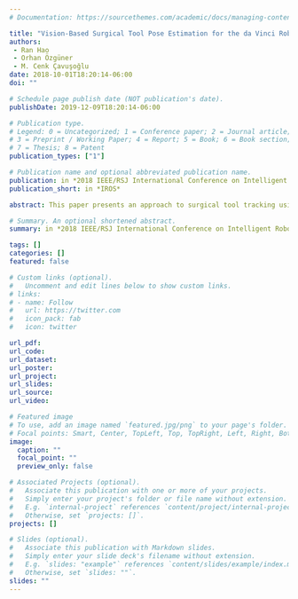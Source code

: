 ```yaml
---
# Documentation: https://sourcethemes.com/academic/docs/managing-content/

title: "Vision-Based Surgical Tool Pose Estimation for the da Vinci Robotic Surgical System"
authors: 
 - Ran Hao
 - Orhan Özgüner
 - M. Cenk Çavuşoğlu
date: 2018-10-01T18:20:14-06:00
doi: ""

# Schedule page publish date (NOT publication's date).
publishDate: 2019-12-09T18:20:14-06:00

# Publication type.
# Legend: 0 = Uncategorized; 1 = Conference paper; 2 = Journal article;
# 3 = Preprint / Working Paper; 4 = Report; 5 = Book; 6 = Book section;
# 7 = Thesis; 8 = Patent
publication_types: ["1"]

# Publication name and optional abbreviated publication name.
publication: in *2018 IEEE/RSJ International Conference on Intelligent Robots and Systems (IROS'18)*
publication_short: in *IROS*

abstract: This paper presents an approach to surgical tool tracking using stereo vision for the da Vinci Surgical Robotic System. The proposed method is based on robot kinematics, computer vision techniques and Bayesian state estimation. The proposed method employs a silhouette rendering algorithm to create virtual images of the surgical tool by generating the silhouette of the defined tool geometry under the da Vinci robot endoscopes. The virtual rendering method provides the tool representation in image form, which makes it possible to measure the distance between the rendered tool and real tool from endoscopic stereo image streams. Particle Filter algorithm employing the virtual rendering method is then used for surgical tool tracking. The tracking performance is evaluated on an actual da Vinci surgical robotic system and a ROS/Gazebo-based simulation of the da Vinci system.

# Summary. An optional shortened abstract.
summary: in *2018 IEEE/RSJ International Conference on Intelligent Robots and Systems (IROS'18)*

tags: []
categories: []
featured: false

# Custom links (optional).
#   Uncomment and edit lines below to show custom links.
# links:
# - name: Follow
#   url: https://twitter.com
#   icon_pack: fab
#   icon: twitter

url_pdf:
url_code:
url_dataset:
url_poster:
url_project:
url_slides:
url_source:
url_video:

# Featured image
# To use, add an image named `featured.jpg/png` to your page's folder. 
# Focal points: Smart, Center, TopLeft, Top, TopRight, Left, Right, BottomLeft, Bottom, BottomRight.
image:
  caption: ""
  focal_point: ""
  preview_only: false

# Associated Projects (optional).
#   Associate this publication with one or more of your projects.
#   Simply enter your project's folder or file name without extension.
#   E.g. `internal-project` references `content/project/internal-project/index.md`.
#   Otherwise, set `projects: []`.
projects: []

# Slides (optional).
#   Associate this publication with Markdown slides.
#   Simply enter your slide deck's filename without extension.
#   E.g. `slides: "example"` references `content/slides/example/index.md`.
#   Otherwise, set `slides: ""`.
slides: ""
---
```


